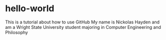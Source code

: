 # hello-world
This is a tutorial about how to use GitHub
My name is Nickolas Hayden and am a Wright State University student majoring in Computer Engineering and Philosophy
